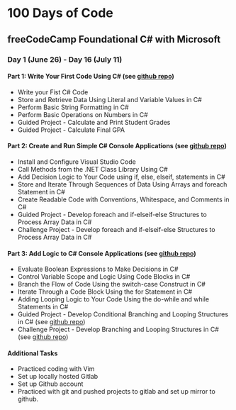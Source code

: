 # 100 Days of Code

## freeCodeCamp Foundational C# with Microsoft
### Day 1 (June 26) - Day 16 (July 11)

#### Part 1: Write Your First Code Using C# (see [github repo](https://github.com/DabblingDrake/freeCodeCampFoundationalCSharp))
- Write your Fist C# Code
- Store and Retrieve Data Using Literal and Variable Values in C#
- Perform Basic String Formatting in C#
- Perform Basic Operations on Numbers in C#
- Guided Project - Calculate and Print Student Grades
- Guided Project - Calculate Final GPA

#### Part 2: Create and Run Simple C# Console Applications (see [github repo](https://github.com/DabblingDrake/freeCodeCampFoundationalCSharp))
- Install and Configure Visual Studio Code
- Call Methods from the .NET Class Library Using C#
- Add Decision Logic to Your Code using  if, else, elseif, statements in C#
- Store and Iterate Through Sequences of Data Using Arrays and foreach Statement in C#
- Create Readable Code with Conventions, Whitespace, and Comments in C#
- Guided Project - Develop foreach and if-elseif-else Structures to Process Array Data in C#
- Challenge Project - Develop foreach and if-elseif-else Structures to Process Array Data in C#

#### Part 3: Add Logic to C# Console Applications (see [github repo](https://github.com/DabblingDrake/freeCodeCampFoundationalCSharp))
- Evaluate Boolean Expressions to Make Decisions in C#
- Control Variable Scope and Logic Using Code Blocks in C#
- Branch the Flow of Code Using the switch-case Construct in C#
- Iterate Through a Code Block Using the for Statement in C#
- Adding Looping Logic to Your Code Using the do-while and while Statements in C#
- Guided Project - Develop Conditional Branching and Looping Structures in C# (see [github repo](https://github.com/DabblingDrake/fcccsharp_3.6.gp))
- Challenge Project - Develop Branching and Looping Structures in C# (see [github repo](https://github.com/DabblingDrake/fcccsharp_3.7.cp))
#### Additional Tasks
- Practiced coding with Vim
- Set up locally hosted Gitlab
- Set up Github account
- Practiced with git and pushed projects to gitlab and set up mirror to github.